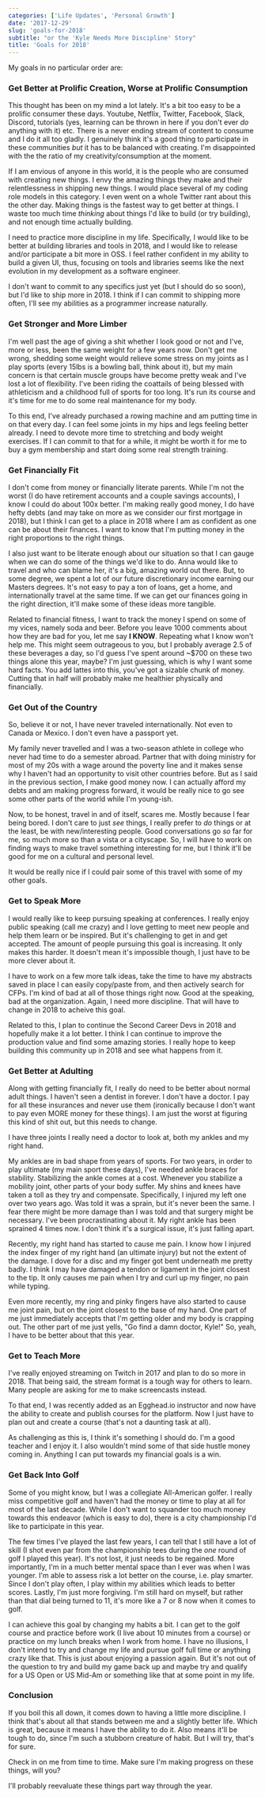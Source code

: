 ```yaml
---
categories: ['Life Updates', 'Personal Growth']
date: '2017-12-29'
slug: 'goals-for-2018'
subtitle: "or the 'Kyle Needs More Discipline' Story"
title: 'Goals for 2018'
---
```


My goals in no particular order are:

### Get Better at Prolific Creation, Worse at Prolific Consumption

This thought has been on my mind a lot lately. It's a bit too easy to be a prolific consumer these days. Youtube, Netflix, Twitter, Facebook, Slack, Discord, tutorials (yes, learning can be thrown in here if you don't ever _do_ anything with it) etc. There is a never ending stream of content to consume and I do it all too gladly. I genuinely think it's a good thing to participate in these communities _but_ it has to be balanced with creating. I'm disappointed with the the ratio of my creativity/consumption at the moment.

If I am envious of anyone in this world, it is the people who are consumed with creating new things. I envy the amazing things they make and their relentlessness in shipping new things. I would place several of my coding role models in this category. I even went on a whole Twitter rant about this the other day. Making things is the fastest way to get better at things. I waste too much time _thinking_ about things I'd like to build (or try building), and not enough time actually building.

I need to practice more discipline in my life. Specifically, I would like to be better at building libraries and tools in 2018, and I would like to release and/or participate a bit more in OSS. I feel rather confident in my ability to build a given UI, thus, focusing on tools and libraries seems like the next evolution in my development as a software engineer.

I don't want to commit to any specifics just yet (but I should do so soon), but I'd like to ship more in 2018. I think if I can commit to shipping more often, I'll see my abilities as a programmer increase naturally.

### Get Stronger and More Limber

I'm well past the age of giving a shit whether I look good or not and I've, more or less, been the same weight for a few years now. Don't get me wrong, shedding some weight would relieve some stress on my joints as I play sports (every 15lbs is a bowling ball, think about it), but my main concern is that certain muscle groups have become pretty weak and I've lost a lot of flexibility. I've been riding the coattails of being blessed with athleticism and a childhood full of sports for too long. It's run its course and it's time for me to do some real maintenance for my body.

To this end, I've already purchased a rowing machine and am putting time in on that every day. I can feel some joints in my hips and legs feeling better already. I need to devote more time to stretching and body weight exercises. If I can commit to that for a while, it might be worth it for me to buy a gym membership and start doing some real strength training.

### Get Financially Fit

I don't come from money or financially literate parents. While I'm not the worst (I do have retirement accounts and a couple savings accounts), I know I could do about 100x better. I'm making really good money, I do have hefty debts (and may take on more as we consider our first mortgage in 2018), but I think I can get to a place in 2018 where I am as confident as one can be about their finances. I want to know that I'm putting money in the right proportions to the right things.

I also just want to be literate enough about our situation so that I can gauge when we can do some of the things we'd like to do. Anna would like to travel and who can blame her, it's a big, amazing world out there. But, to some degree, we spent a lot of our future discretionary income earning our Masters degrees. It's not easy to pay a ton of loans, get a home, and internationally travel at the same time. If we can get our finances going in the right direction, it'll make some of these ideas more tangible.

Related to financial fitness, I want to track the money I spend on some of my vices, namely soda and beer. Before you leave 1000 comments about how they are bad for you, let me say **I KNOW**. Repeating what I know won't help me. This might seem outrageous to you, but I probably average 2.5 of these beverages a day, so I'd guess I've spent around ~\$700 on these two things alone this year, maybe? I'm just guessing, which is why I want some hard facts. You add lattes into this, you've got a sizable chunk of money. Cutting that in half will probably make me healthier physically and financially.

### Get Out of the Country

So, believe it or not, I have never traveled internationally. Not even to Canada or Mexico. I don't even have a passport yet.

My family never travelled and I was a two-season athlete in college who never had time to do a semester abroad. Partner that with doing ministry for most of my 20s with a wage around the poverty line and it makes sense why I haven't had an opportunity to visit other countries before. But as I said in the previous section, I make good money now. I can actually afford my debts and am making progress forward, it would be really nice to go see some other parts of the world while I'm young-ish.

Now, to be honest, travel in and of itself, scares me. Mostly because I fear being bored. I don't care to just _see_ things, I really prefer to _do_ things or at the least, be with new/interesting people. Good conversations go _so_ far for me, so much more so than a vista or a cityscape. So, I will have to work on finding ways to make travel something interesting for me, but I think it'll be good for me on a cultural and personal level.

It would be really nice if I could pair some of this travel with some of my other goals.

### Get to Speak More

I would really like to keep pursuing speaking at conferences. I really enjoy public speaking (call me crazy) and I love getting to meet new people and help them learn or be inspired. But it's challenging to get in and get accepted. The amount of people pursuing this goal is increasing. It only makes this harder. It doesn't mean it's impossible though, I just have to be more clever about it.

I have to work on a few more talk ideas, take the time to have my abstracts saved in place I can easily copy/paste from, and then actively search for CFPs. I'm kind of bad at all of those things right now. Good at the speaking, bad at the organization. Again, I need more discipline. That will have to change in 2018 to acheive this goal.

Related to this, I plan to continue the Second Career Devs in 2018 and hopefully make it a lot better. I think I can continue to improve the production value and find some amazing stories. I really hope to keep building this community up in 2018 and see what happens from it.

### Get Better at Adulting

Along with getting financially fit, I really do need to be better about normal adult things. I haven't seen a dentist in forever. I don't have a doctor. I pay for all these insurances and never use them (ironically because I don't want to pay even MORE money for these things). I am just the worst at figuring this kind of shit out, but this needs to change.

I have three joints I really need a doctor to look at, both my ankles and my right hand.

My ankles are in bad shape from years of sports. For two years, in order to play ultimate (my main sport these days), I've needed ankle braces for stability. Stabilizing the ankle comes at a cost. Whenever you stabilize a mobility joint, other parts of your body suffer. My shins and knees have taken a toll as they try and compensate. Specifically, I injured my left one over two years ago. Was told it was a sprain, but it's never been the same. I fear there might be more damage than I was told and that surgery might be necessary. I've been procrastinating about it. My right ankle has been sprained 4 times now. I don't think it's a surgical issue, it's just falling apart.

Recently, my right hand has started to cause me pain. I know how I injured the index finger of my right hand (an ultimate injury) but not the extent of the damage. I dove for a disc and my finger got bent underneath me pretty badly. I think I may have damaged a tendon or ligament in the joint closest to the tip. It only causes me pain when I try and curl up my finger, no pain while typing.

Even more recently, my ring and pinky fingers have also started to cause me joint pain, but on the joint closest to the base of my hand. One part of me just immediately accepts that I'm getting older and my body is crapping out. The other part of me just yells, "Go find a damn doctor, Kyle!" So, yeah, I have to be better about that this year.

### Get to Teach More

I've really enjoyed streaming on Twitch in 2017 and plan to do so more in 2018. That being said, the stream format is a tough way for others to learn. Many people are asking for me to make screencasts instead.

To that end, I was recently added as an Egghead.io instructor and now have the ability to create and publish courses for the platform. Now I just have to plan out and create a course (that's not a daunting task at all).

As challenging as this is, I think it's something I should do. I'm a good teacher and I enjoy it. I also wouldn't mind some of that side hustle money coming in. Anything I can put towards my financial goals is a win.

### Get Back Into Golf

Some of you might know, but I was a collegiate All-American golfer. I really miss competitive golf and haven't had the money or time to play at all for most of the last decade. While I don't want to squander too much money towards this endeavor (which is easy to do), there is a city championship I'd like to participate in this year.

The few times I've played the last few years, I can tell that I still have a lot of skill (I shot even par from the championship tees during the _one_ round of golf I played this year). It's not lost, it just needs to be regained. More importantly, I'm in a much better mental space than I ever was when I was younger. I'm able to assess risk a lot better on the course, i.e. play smarter. Since I don't play often, I play within my abilities which leads to better scores. Lastly, I'm just more forgiving. I'm still hard on myself, but rather than that dial being turned to 11, it's more like a 7 or 8 now when it comes to golf.

I can achieve this goal by changing my habits a bit. I can get to the golf course and practice before work (I live about 10 minutes from a course) or practice on my lunch breaks when I work from home. I have no illusions, I don't intend to try and change my life and pursue golf full time or anything crazy like that. This is just about enjoying a passion again. But it's not out of the question to try and build my game back up and maybe try and qualify for a US Open or US Mid-Am or something like that at some point in my life.

### Conclusion

If you boil this all down, it comes down to having a little more discipline. I think that's about all that stands between me and a slightly better life. Which is great, because it means I have the ability to do it. Also means it'll be tough to do, since I'm such a stubborn creature of habit. But I will try, that's for sure.

Check in on me from time to time. Make sure I'm making progress on these things, will you?

I'll probably reevaluate these things part way through the year.

